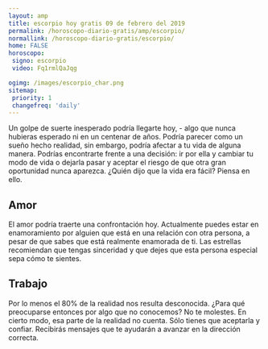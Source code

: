 ```yaml
---
layout: amp
title: escorpio hoy gratis 09 de febrero del 2019 
permalink: /horoscopo-diario-gratis/amp/escorpio/
normallink: /horoscopo-diario-gratis/escorpio/
home: FALSE
horoscopo:
 signo: escorpio
 video: Fq1rmlQaJqg

ogimg: /images/escorpio_char.png
sitemap:
 priority: 1
 changefreq: 'daily'
---
```



Un golpe de suerte inesperado podría llegarte hoy, - algo que nunca hubieras esperado ni en un centenar de años. Podría parecer como un sueño hecho realidad, sin embargo, podría afectar a tu vida de alguna manera. Podrías encontrarte frente a una decisión: ir por ella y cambiar tu modo de vida o dejarla pasar y aceptar el riesgo de que otra gran oportunidad nunca aparezca. ¿Quién dijo que la vida era fácil? Piensa en ello.

## Amor

El amor podría traerte una confrontación hoy. Actualmente puedes estar en enamoramiento por alguien que está en una relación con otra persona, a pesar de que sabes que está realmente enamorada de ti. Las estrellas recomiendan que tengas sinceridad y que dejes que esta persona especial sepa cómo te sientes.

## Trabajo

Por lo menos el 80% de la realidad nos resulta desconocida. ¿Para qué preocuparse entonces por algo que no conocemos? No te molestes. En cierto modo, esa parte de la realidad no cuenta. Sólo tienes que aceptarla y confiar. Recibirás mensajes que te ayudarán a avanzar en la dirección correcta.